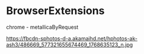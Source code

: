 BrowserExtensions
=================

chrome - metallicaByRequest

https://fbcdn-sphotos-d-a.akamaihd.net/hphotos-ak-ash3/486669_577321655674469_1768635123_n.jpg
